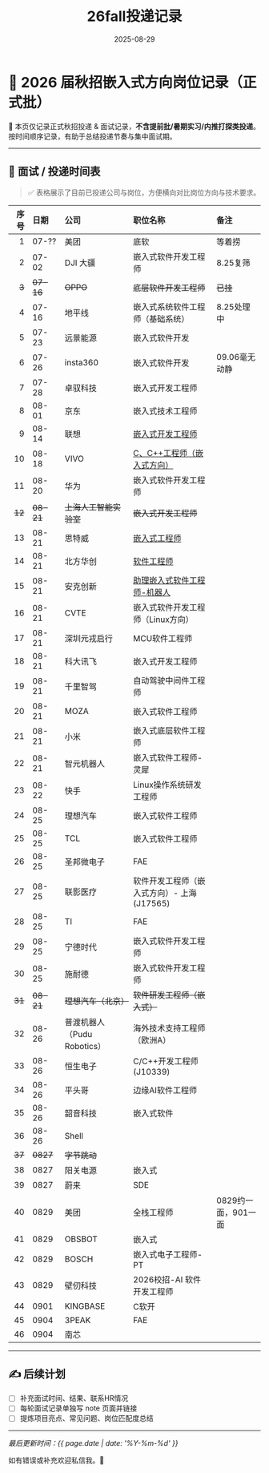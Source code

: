 ﻿---
title: "26fall投递记录"
date: 2025-08-29
categories: Fall_Reviews
tags: [面经, 秋招, 嵌入式软件]
layout: note
excerpt: 只记录秋招正式批，不记录提前批。
---

# 🎯 2026 届秋招嵌入式方向岗位记录（正式批）

📌 本页仅记录正式秋招投递 & 面试记录，**不含提前批/暑期实习/内推打探类投递**。按时间顺序记录，有助于总结投递节奏与集中面试期。

---

## 📅 面试 / 投递时间表

> ✅ 表格展示了目前已投递公司与岗位，方便横向对比岗位方向与技术要求。

| 序号 | 日期   | 公司           | 职位名称 | 备注 |
| -:  | :----- | :------------- | :------ | :-- |
| 1   | 07-??  | 美团           | 底软    | 等着捞    |
| 2   | 07-02  | DJI 大疆       | 嵌入式软件开发工程师 | 8.25复筛 |
| ~~3~~ | ~~07-16~~ | ~~OPPO~~ | ~~底层软件开发工程师~~ | ~~已挂~~ |
| 4   | 07-16  | 地平线         | 嵌入式系统软件工程师（基础系统） | 8.25处理中 |
| 5   | 07-23  | 远景能源       | 嵌入式软件开发        |     |
| 6   | 07-26  | insta360       | 嵌入式软件开发        | 09.06毫无动静    |
| 7   | 07-28  | 卓驭科技       | 嵌入式开发工程师      |     |
| 8   | 08-01  | 京东           | 嵌入式技术工程师      |     |
| 9   | 08-14  | 联想           | [嵌入式开发工程师](https://talent.lenovo.com.cn/position/detail?id=1541) |     |
| 10  | 08-18  | VIVO           | [C、C++工程师（嵌入式方向）](https://hr-campus.vivo.com/campus/detail?jobAdId=b1d97aa0-54b7-4b13-902b-3b2b9a91afe2) |     |
| 11  | 08-20  | 华为           | 嵌入式软件开发工程师  |     |
| ~~12~~  | ~~08-21~~  | ~~上海人工智能实验室~~ | ~~嵌入式开发工程师~~   |     |
| 13  | 08-21  | 思特威         | [嵌入式工程师](https://app.mokahr.com/campus_apply/smartsenstech1/56088?recommendCode=DS2xZPy3#/job/d097d867-f2cd-4bae-8fa9-d5efafce4a97) |     |
| 14  | 08-21  | 北方华创       | [软件工程师](https://career.naura.com/campus/detail?jobAdId=4bd4ef9b-7c7c-4d37-aea0-beb3bbe59afe) |     |
| 15  | 08-21  | 安克创新       | [助理嵌入式软件工程师-机器人](https://anker-in.jobs.feishu.cn/referral/campus/position/7539826644011534643/detail?token=NTsxNzU1MTYzOTU4NzIwOzc1MzgyOTk5MDU2NjkwMjE2OTk7NzUzODM2MDMzNDUwOTAxNzQwNzsxLzE) |     |
| 16  | 08-21  | CVTE           | 嵌入式软件开发工程师（Linux方向） |     |
| 17  | 08-21  | 深圳元戎启行   | MCU软件工程师        |     |
| 18  | 08-21  | 科大讯飞       | 嵌入式开发工程师      |     |
| 19  | 08-21  | 千里智驾       | 自动驾驶中间件工程师  |     |
| 20  | 08-21  | MOZA           | 嵌入式软件工程师      |     |
| 21  | 08-21  | 小米           | 嵌入式底层软件工程师  |     |
| 22  | 08-21  | 智元机器人     | 嵌入式软件工程师-灵犀 |     |
| 23  | 08-22  | 快手           | Linux操作系统研发工程师 |    |
| 24  | 08-25  | 理想汽车       | 嵌入式软件工程师      |     |
| 25  | 08-25  | TCL            | 嵌入式软件工程师      |     |
| 26  | 08-25  | 圣邦微电子     | FAE                   |     |
| 27  | 08-25  | 联影医疗       | 软件开发工程师（嵌入式方向）- 上海 (J17565) | |
| 28  | 08-25  | TI             | FAE                   |     |
| 29  | 08-25  | 宁德时代       | 嵌入式软件开发工程师  |     |
| 30  | 08-25  | 施耐德         | 嵌入式软件开发工程师  |     |
| ~~31~~ | ~~08-21~~ | ~~理想汽车（北京）~~ | ~~软件研发工程师（嵌入式）~~ |  |
|32|08-26|普渡机器人（Pudu Robotics）|海外技术支持工程师（欧洲A）||
|33|08-26|恒生电子|C/C++开发工程师(J10339)||
|34|08-26|平头哥|边缘AI软件工程师||
|35|08-26|韶音科技|嵌入式软件||
|36|08-26|Shell|||
|~~37~~|~~0827~~|~~字节跳动~~|||
|38|0827|阳关电源|嵌入式||
|39|0827|蔚来|SDE||
|40|0829|美团|全栈工程师|0829约一面，901一面|
|41|0829|OBSBOT|嵌入式||
|42|0829|BOSCH|嵌入式电子工程师-PT||
|43|0829|壁仞科技|2026校招-AI 软件开发工程师||
|44|0901|KINGBASE|C软开||
|45|0904|3PEAK|FAE||
|46|0904|南芯|||






---

## ✍️ 后续计划

- [ ] 补充面试时间、结果、联系HR情况
- [ ] 每轮面试记录单独写 note 页面并链接
- [ ] 提炼项目亮点、常见问题、岗位匹配度总结

---

_最后更新时间：{{ page.date | date: '%Y-%m-%d' }}_

如有错误或补充欢迎私信我。🌱




